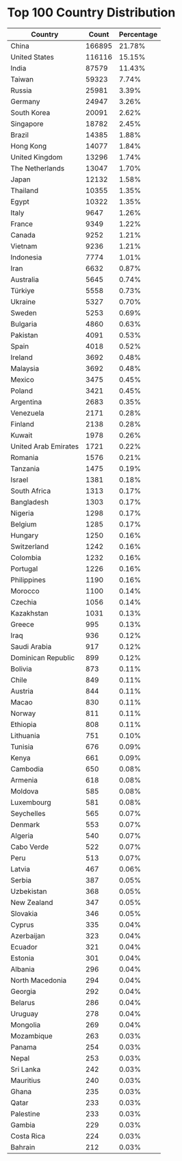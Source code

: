# Top 100 Country Distribution
| Country | Count | Percentage |
|----|----|----|
| China | 166895 | 21.78% |
| United States | 116116 | 15.15% |
| India | 87579 | 11.43% |
| Taiwan | 59323 | 7.74% |
| Russia | 25981 | 3.39% |
| Germany | 24947 | 3.26% |
| South Korea | 20091 | 2.62% |
| Singapore | 18782 | 2.45% |
| Brazil | 14385 | 1.88% |
| Hong Kong | 14077 | 1.84% |
| United Kingdom | 13296 | 1.74% |
| The Netherlands | 13047 | 1.70% |
| Japan | 12132 | 1.58% |
| Thailand | 10355 | 1.35% |
| Egypt | 10322 | 1.35% |
| Italy | 9647 | 1.26% |
| France | 9349 | 1.22% |
| Canada | 9252 | 1.21% |
| Vietnam | 9236 | 1.21% |
| Indonesia | 7774 | 1.01% |
| Iran | 6632 | 0.87% |
| Australia | 5645 | 0.74% |
| Türkiye | 5558 | 0.73% |
| Ukraine | 5327 | 0.70% |
| Sweden | 5253 | 0.69% |
| Bulgaria | 4860 | 0.63% |
| Pakistan | 4091 | 0.53% |
| Spain | 4018 | 0.52% |
| Ireland | 3692 | 0.48% |
| Malaysia | 3692 | 0.48% |
| Mexico | 3475 | 0.45% |
| Poland | 3421 | 0.45% |
| Argentina | 2683 | 0.35% |
| Venezuela | 2171 | 0.28% |
| Finland | 2138 | 0.28% |
| Kuwait | 1978 | 0.26% |
| United Arab Emirates | 1721 | 0.22% |
| Romania | 1576 | 0.21% |
| Tanzania | 1475 | 0.19% |
| Israel | 1381 | 0.18% |
| South Africa | 1313 | 0.17% |
| Bangladesh | 1303 | 0.17% |
| Nigeria | 1298 | 0.17% |
| Belgium | 1285 | 0.17% |
| Hungary | 1250 | 0.16% |
| Switzerland | 1242 | 0.16% |
| Colombia | 1232 | 0.16% |
| Portugal | 1226 | 0.16% |
| Philippines | 1190 | 0.16% |
| Morocco | 1100 | 0.14% |
| Czechia | 1056 | 0.14% |
| Kazakhstan | 1031 | 0.13% |
| Greece | 995 | 0.13% |
| Iraq | 936 | 0.12% |
| Saudi Arabia | 917 | 0.12% |
| Dominican Republic | 899 | 0.12% |
| Bolivia | 873 | 0.11% |
| Chile | 849 | 0.11% |
| Austria | 844 | 0.11% |
| Macao | 830 | 0.11% |
| Norway | 811 | 0.11% |
| Ethiopia | 808 | 0.11% |
| Lithuania | 751 | 0.10% |
| Tunisia | 676 | 0.09% |
| Kenya | 661 | 0.09% |
| Cambodia | 650 | 0.08% |
| Armenia | 618 | 0.08% |
| Moldova | 585 | 0.08% |
| Luxembourg | 581 | 0.08% |
| Seychelles | 565 | 0.07% |
| Denmark | 553 | 0.07% |
| Algeria | 540 | 0.07% |
| Cabo Verde | 522 | 0.07% |
| Peru | 513 | 0.07% |
| Latvia | 467 | 0.06% |
| Serbia | 387 | 0.05% |
| Uzbekistan | 368 | 0.05% |
| New Zealand | 347 | 0.05% |
| Slovakia | 346 | 0.05% |
| Cyprus | 335 | 0.04% |
| Azerbaijan | 323 | 0.04% |
| Ecuador | 321 | 0.04% |
| Estonia | 301 | 0.04% |
| Albania | 296 | 0.04% |
| North Macedonia | 294 | 0.04% |
| Georgia | 292 | 0.04% |
| Belarus | 286 | 0.04% |
| Uruguay | 278 | 0.04% |
| Mongolia | 269 | 0.04% |
| Mozambique | 263 | 0.03% |
| Panama | 254 | 0.03% |
| Nepal | 253 | 0.03% |
| Sri Lanka | 242 | 0.03% |
| Mauritius | 240 | 0.03% |
| Ghana | 235 | 0.03% |
| Qatar | 233 | 0.03% |
| Palestine | 233 | 0.03% |
| Gambia | 229 | 0.03% |
| Costa Rica | 224 | 0.03% |
| Bahrain | 212 | 0.03% |
